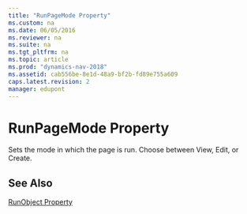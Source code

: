 ```yaml
---
title: "RunPageMode Property"
ms.custom: na
ms.date: 06/05/2016
ms.reviewer: na
ms.suite: na
ms.tgt_pltfrm: na
ms.topic: article
ms.prod: "dynamics-nav-2018"
ms.assetid: cab556be-8e1d-48a9-bf2b-fd89e755a609
caps.latest.revision: 2
manager: edupont
---
```

# RunPageMode Property
Sets the mode in which the page is run. Choose between View, Edit, or Create.  
  
## See Also  
 [RunObject Property](RunObject-Property.md)